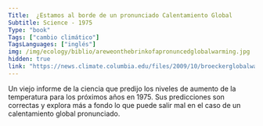 ```yaml
---
Title:  ¿Estamos al borde de un pronunciado Calentamiento Global
Subtitle: Science - 1975
Type: "book"
Tags: ["cambio climático"]
TagsLanguages: ["inglés"]
img: /img/ecology/biblio/areweonthebrinkofapronuncedglobalwarming.jpg
hidden: true
link: "https://news.climate.columbia.edu/files/2009/10/broeckerglobalwarming75.pdf"
---
```


Un viejo informe de la ciencia que predijo los niveles de aumento de la temperatura para los próximos años en 1975. Sus predicciones son correctas y explora más a fondo lo que puede salir mal en el caso de un calentamiento global pronunciado.